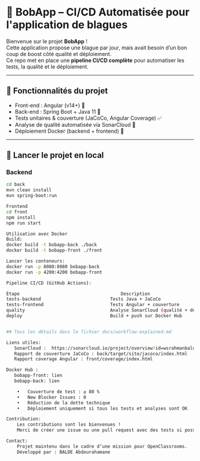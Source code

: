 # 🤖 BobApp – CI/CD Automatisée pour l'application de blagues

Bienvenue sur le projet **BobApp** !  
Cette application propose une blague par jour, mais avait besoin d’un bon coup de boost côté qualité et déploiement.  
Ce repo met en place une **pipeline CI/CD complète** pour automatiser les tests, la qualité et le déploiement.

---

## 🚀 Fonctionnalités du projet

- Front-end : Angular (v14+) 🎨
- Back-end : Spring Boot + Java 11 🔧
- Tests unitaires & couverture (JaCoCo, Angular Coverage) ✅
- Analyse de qualité automatisée via SonarCloud 🧠
- Déploiement Docker (backend + frontend) 🐳

---

## 🧪 Lancer le projet en local

### Backend
```bash
cd back
mvn clean install
mvn spring-boot:run

Frontend
cd front
npm install
npm run start

Utilisation avec Docker
Build:
docker build -t bobapp-back ./back
docker build -t bobapp-front ./front

Lancer les conteneurs:
docker run -p 8080:8080 bobapp-back
docker run -p 4200:4200 bobapp-front

Pipeline CI/CD (GitHub Actions):

Étape                                      Description
tests-backend                          Tests Java + JaCoCo                         
tests-frontend                         Tests Angular + couverture
quality                                Analyse SonarCloud (qualité + dette technique)
deploy                                 Build + push sur Docker Hub


## Tous les détails dans le fichier docs/workflow-explained.md

Liens utiles:
   SonarCloud :  https://sonarcloud.io/project/overview?id=wsrahmanbalde_Gerez-un-projet-collaboratif-en-int-grant-une-demarche-CI-CD
   Rapport de couverture JaCoCo : back/target/site/jacoco/index.html
   Rapport coverage Angular : front/coverage/index.html

Docker Hub :
   bobapp-front: lien
   bobapp-back: lien

    •   Couverture de test : ≥ 80 %
	•	New Blocker Issues : 0
	•	Réduction de la dette technique
	•	Déploiement uniquement si tous les tests et analyses sont OK

Contribution:
    Les contributions sont les bienvenues !
    Merci de créer une issue ou une pull request avec des tests si possible.

Contact:
    Projet maintenu dans le cadre d’une mission pour OpenClassrooms.
    Développé par : BALDE Abdourahamane